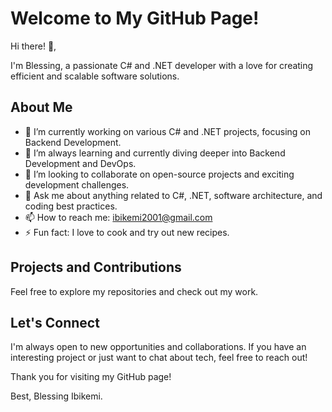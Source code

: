 # Welcome to My GitHub Page!

Hi there! 👋,

I'm Blessing, a passionate C# and .NET developer with a love for creating efficient and scalable software solutions.

## About Me

- 🔭 I’m currently working on various C# and .NET projects, focusing on Backend Development.
- 🌱 I’m always learning and currently diving deeper into Backend Development and DevOps.
- 👯 I’m looking to collaborate on open-source projects and exciting development challenges.
- 💬 Ask me about anything related to C#, .NET, software architecture, and coding best practices.
- 📫 How to reach me: ibikemi2001@gmail.com
- ⚡ Fun fact: I love to cook and try out new recipes. 

## Projects and Contributions

Feel free to explore my repositories and check out my work.

## Let's Connect

I'm always open to new opportunities and collaborations. If you have an interesting project or just want to chat about tech, feel free to reach out!

Thank you for visiting my GitHub page!

Best,
Blessing Ibikemi.
